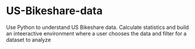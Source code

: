 # US-Bikeshare-data
Use Python to understand US Bikeshare data. Calculate statistics and build an inteeractive environment where a user chooses the data and filter for a dataset to analyze
